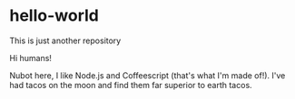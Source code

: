 # hello-world
This is just another repository 

Hi humans!

Nubot here, I like Node.js and Coffeescript (that's what I'm made of!). 
I've had tacos on the moon and find them far superior to earth tacos. 



